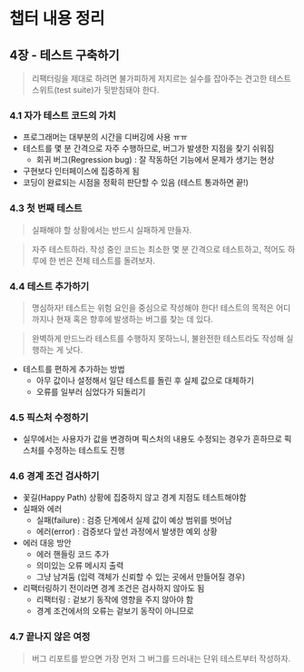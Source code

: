 # 챕터 내용 정리

## 4장 - 테스트 구축하기

> 리팩터링을 제대로 하려면 불가피하게 저지르는 실수를 잡아주는 견고한 테스트 스위트(test suite)가 뒷받침돼야 한다.

### 4.1 자가 테스트 코드의 가치

- 프로그래머는 대부분의 시간을 디버깅에 사용 ㅠㅠ
- 테스트를 몇 분 간격으로 자주 수행하므로, 버그가 발생한 지점을 찾기 쉬워짐
    - 회귀 버그(Regression bug) : 잘 작동하던 기능에서 문제가 생기는 현상
- 구현보다 인터페이스에 집중하게 됨
- 코딩이 완료되는 시점을 정확히 판단할 수 있음 (테스트 통과하면 끝!)

### 4.3 첫 번째 테스트

> 실패해야 할 상황에서는 반드시 실패하게 만들자.

> 자주 테스트하라. 작성 중인 코드는 최소한 몇 분 간격으로 테스트하고, 적어도 하루에 한 번은 전체 테스트를 돌려보자.

### 4.4 테스트 추가하기

> 명심하자! 테스트는 위험 요인을 중심으로 작성해야 한다!
> 테스트의 목적은 어디까지나 현재 혹은 향후에 발생하는 버그를 찾는 데 있다.

> 완벽하게 만드느라 테스트를 수행하지 못하느니, 불완전한 테스트라도 작성해 실행하는 게 낫다.

- 테스트를 편하게 추가하는 방법
    - 아무 값이나 설정해서 일단 테스트를 돌린 후 실제 값으로 대체하기
    - 오류를 일부러 심었다가 되돌리기
    
### 4.5 픽스처 수정하기

- 실무에서는 사용자가 값을 변경하며 픽스처의 내용도 수정되는 경우가 흔하므로 픽스처를 수정하는 테스트도 진행

### 4.6 경계 조건 검사하기

- 꽃길(Happy Path) 상황에 집중하지 않고 경계 지점도 테스트해야함
- 실패와 에러
    - 실패(failure) : 검증 단계에서 실제 값이 예상 범위를 벗어남
    - 에러(error) : 검증보다 앞선 과정에서 발생한 예외 상황
- 에러 대응 방안
    - 에러 핸들링 코드 추가
    - 의미있는 오류 메시지 출력
    - 그냥 남겨둠 (입력 객체가 신뢰할 수 있는 곳에서 만들어질 경우)
- 리팩터링하기 전이라면 경계 조건은 검사하지 않아도 됨
    - 리팩터링 : 겉보기 동작에 영향을 주지 않아야 함
    - 경계 조건에서의 오류는 겉보기 동작이 아니므로
    
### 4.7 끝나지 않은 여정

> 버그 리포트를 받으면 가장 먼저 그 버그를 드러내는 단위 테스트부터 작성하자. 